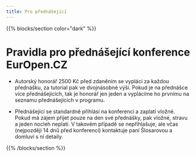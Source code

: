```yaml
---
title: Pro přednášející
---
```


{{% blocks/section color="dark" %}}
# Pravidla pro přednášející konference EurOpen.CZ
- Autorský honorář 2500 Kč před zdaněním se vyplácí za každou přednášku, za tutorial pak ve dvojnásobné výši. Pokud je na přednášce více přednášejících, tak je honorář jen jeden a vyplácíme ho prvnímu na seznamu přednášejících v programu.

- Přednášející se standardně přihlásí na konferenci a zaplatí vložné. Pokud má zájem přijet pouze na den své přednášky, pak vložné, stravu a jeden nocleh neplatí. V takovém případě se nepřihlašuje, ale včas (nejpozději 14 dnů před konferencí) kontaktuje paní Šlosarovou a domluví s ní detaily.

{{% /blocks/section %}}


